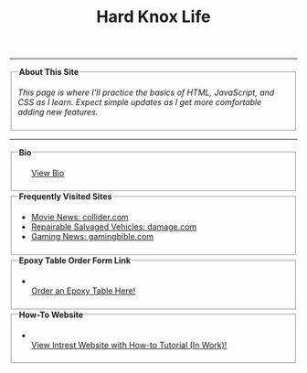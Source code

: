 <html>
<head>
  <meta charset="UTF-8">
  <meta name="viewport" content="width=device-width, initial-scale=1.0">
  <title>Hard Knox Life</title>
  <link rel="stylesheet" href="Index Page.css">
  <style>

/* Container for flexboxes */
.row {
  display: -webkit-flex;
  display: flex;
}

/* Create three equal columns that sits next to each other */
.column {
  -webkit-flex: 1;
  -ms-flex: 1;
  flex: 1;
  padding: 10px;
}


/* Responsive layout - makes the three columns stack on top of each other instead of next to each other */
@media (max-width: 1000px) {
  .row {
    -webkit-flex-direction: column;
    flex-direction: column;
  }
</style> 
</head>

<body>
  <header>
    <h1>Hard Knox Life</h1>
  </header>

  <hr>

  <fieldset>
    <legend><b>About This Site</b></legend>
    <em>
      <p>This page is where I'll practice the basics of HTML, JavaScript, and CSS as I learn. Expect simple updates as I get more comfortable adding new features.</p>
    </em>
  </fieldset>


  <hr>
  <div class="row">
  <div class="column">
    <fieldset>
    <legend><b>Bio</b></legend>
    <p>
      <ul
        <li><a href="Bio2.html">View Bio</a>
      </ul>
    </p>
  </fieldset>
  </div>

  <div class="row">
  <div class="column">
  <fieldset>
    <legend><b>Frequently Visited Sites</b></legend>
    <ul>
      <li><a href="https://collider.com/">Movie News: collider.com</a></li>
      <li><a href="https://www.damage.com/">Repairable Salvaged Vehicles: damage.com</a></li>
      <li><a href="https://www.gamingbible.com/">Gaming News: gamingbible.com</a></li>
    </ul>
  </fieldset>
  </div>

  <div class="row">
  <div class="column">
  <fieldset>
    <legend><b>Epoxy Table Order Form Link</b></legend>
    <p>
    <ul>
      <li></li><a href="OrderForm/Epoxy Table Order Form.html">Order an Epoxy Table Here!</a>
    </ul>
    </p>
  </fieldset>
  </div>

  <div class="row">
  <div class="column">
  <fieldset>
    <legend><b>How-To Website</b></legend>
    <p>
      <ul>
        <li></li><a href="Mastery Website.html">View Intrest Website with How-to Tutorial (In Work)!</a>
      </ul>
    </p>
  </fieldset>
  </div>


